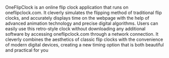 OneFlipClock is an online flip clock application that runs on oneflipclock.com. It cleverly simulates the flipping method of traditional flip clocks, and accurately displays time on the webpage with the help of advanced animation technology and precise digital algorithms. Users can easily use this retro-style clock without downloading any additional software by accessing oneflipclock.com through a network connection. It cleverly combines the aesthetics of classic flip clocks with the convenience of modern digital devices, creating a new timing option that is both beautiful and practical for you
